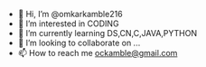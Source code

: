 - 👋 Hi, I’m @omkarkamble216
- 👀 I’m interested in CODING
- 🌱 I’m currently learning DS,CN,C,JAVA,PYTHON
- 💞️ I’m looking to collaborate on ...
- 📫 How to reach me ockamble@gmail.com

<!---
omkarkamble216/omkarkamble216 is a ✨ special ✨ repository because its `README.md` (this file) appears on your GitHub profile.
You can click the Preview link to take a look at your changes.
--->
